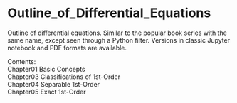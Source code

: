 # Outline_of_Differential_Equations
Outline of differential equations. Similar to the popular book series with the same name, except  seen through a Python filter. Versions in classic Jupyter notebook and PDF formats are available.  

Contents:  
Chapter01 Basic Concepts  
Chapter03 Classifications of 1st-Order  
Chapter04 Separable 1st-Order  
Chapter05 Exact 1st-Order  
